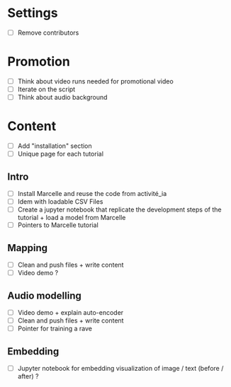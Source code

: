 # Settings

- [ ] Remove contributors

# Promotion

- [ ] Think about video runs needed for promotional video
- [ ] Iterate on the script
- [ ] Think about audio background

# Content 

- [ ] Add "installation" section
- [ ] Unique page for each tutorial

## Intro

- [ ] Install Marcelle and reuse the code from activité_ia
- [ ] Idem with loadable CSV Files
- [ ] Create a jupyter notebook that replicate the development steps of the tutorial + load a model from Marcelle
- [ ] Pointers to Marcelle tutorial

## Mapping 

- [ ] Clean and push files + write content
- [ ] Video demo ?

## Audio modelling

- [ ] Video demo + explain auto-encoder
- [ ] Clean and push files + write content
- [ ] Pointer for training a rave

## Embedding

- [ ] Jupyter notebook for embedding visualization of image / text (before / after) ?
 
